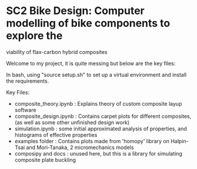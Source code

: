 # SC2 Bike Design: Computer modelling of bike components to explore the
viability of flax-carbon hybrid composites

Welcome to my project, it is quite messing but below are the key files:

In bash, using "source setup.sh" to set up a virtual environment and install the requirements.

Key Files:
- composite_theory.ipynb : Explains theory of custom composite layup software
- composite_design.ipynb : Contains carpet plots for different composites, (as well as some other unfinished design work)
- simulation.ipynb : some initial approximated analysis of properties, and histograms of effective properties
- examples folder : Contains plots made from 'homopy' library on Halpin-Tsai and Mori-Tanaka, 2 micromechanics models
- composipy and docs : unused here, but this is a library for simulating composite plate buckling